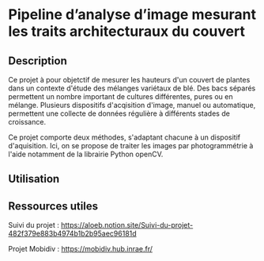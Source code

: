 # Pipeline d’analyse d’image mesurant les traits architecturaux du couvert

## Description
Ce projet à pour objetctif de mesurer les hauteurs d'un couvert de plantes dans un contexte d'étude des mélanges variétaux de blé.
Des bacs séparés permettent un nombre important de cultures différentes, pures ou en mélange.
Plusieurs dispositifs d'acqisition d'image, manuel ou automatique, permettent une collecte de données régulière à différents stades de croissance.

Ce projet comporte deux méthodes, s'adaptant chacune à un dispositif d'aquisition. Ici, on se propose de traiter les images par photogrammétrie à l'aide notamment de la librairie Python openCV.

## Utilisation

## Ressources utiles

Suivi du projet : 
https://aloeb.notion.site/Suivi-du-projet-482f379e883b4974b1b2b95aec96181d

Projet Mobidiv : https://mobidiv.hub.inrae.fr/
